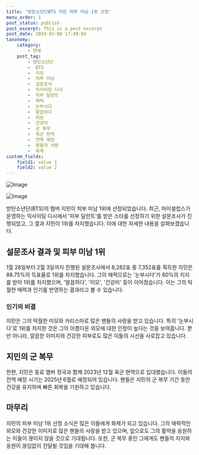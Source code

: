 ```yaml
---
title: '방탄소년단BTS 지민 피부 미남 1위 선정'
menu_order: 1
post_status: publish
post_excerpt: This is a post excerpt
post_date: 2024-02-08 17:48:04
taxonomy:
    category:
        - 연예
    post_tag:
        - 방탄소년단
        -  BTS
        -  지민
        -  피부 미남
        -  설문조사
        -  익사이팅 디시
        -  피부 달란트
        -  매력
        -  눈부시다
        -  말끔하다
        -  미모
        -  건강미
        -  군 복무
        -  육군 현역
        -  전역 예정
        -  팬들의 사랑
        -  화제
custom_fields:
    field1: value 1
    field2: value 2
---
```


![Image](https://mimgnews.pstatic.net/image/311/2024/02/08/0001689793_001_20240208090101292.jpg?type=w540)

![Image](https://ssl.pstatic.net/mimgnews/image/311/2024/02/08/0001689793_002_20240208090101352.jpg?type=w540)

방탄소년단(BTS)의 멤버 지민이 피부 미남 1위에 선정되었습니다. 최근, 마이셀럽스가 운영하는 익사이팅 디시에서 '피부 달란트'를 받은 스타를 선정하기 위한 설문조사가 진행되었고, 그 결과 지민이 1위를 차지했습니다. 이에 대한 자세한 내용을 살펴보겠습니다.
## 설문조사 결과 및 피부 미남 1위
1월 28일부터 2월 3일까지 진행된 설문조사에서 8,282표 중 7,352표를 획득한 지민은 88.75%의 득표율로 1위를 차지했습니다. 그의 매력으로는 '눈부시다'가 80%의 지지를 받아 1위를 차지했으며, '말끔하다', '미모', '건강미' 등이 이어졌습니다. 이는 그의 탁월한 매력과 인기를 반영하는 결과라고 볼 수 있습니다.
### 인기의 비결
지민은 그의 탁월한 미모와 카리스마로 많은 팬들의 사랑을 받고 있습니다. 특히 '눈부시다'로 1위를 차지한 것은 그의 아름다운 외모에 대한 인정이 높다는 것을 보여줍니다. 뿐만 아니라, 깔끔한 이미지와 건강한 피부로도 많은 이들의 시선을 사로잡고 있습니다.
## 지민의 군 복무
한편, 지민은 동료 멤버 정국과 함께 2023년 12월 육군 현역으로 입대했습니다. 이들의 전역 예정 시기는 2025년 6월로 예정되어 있습니다. 팬들은 지민의 군 복무 기간 동안 건강을 유지하며 빠른 회복을 기원하고 있습니다.
## 마무리
지민의 피부 미남 1위 선정 소식은 많은 이들에게 화제가 되고 있습니다. 그의 매력적인 외모와 건강한 이미지로 많은 팬들의 사랑을 받고 있으며, 앞으로도 그의 활약을 응원하는 이들이 끊이지 않을 것으로 기대됩니다. 또한, 군 복무 중인 그에게도 팬들의 지지와 응원이 끊임없이 전달될 것임을 기대해 봅니다.
